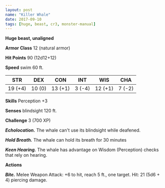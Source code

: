```yaml
---
layout: post
name: "Killer Whale"
date: 2017-09-10
tags: [huge, beast, cr3, monster-manual]
---
```


**Huge beast, unaligned**

**Armor Class** 12 (natural armor)

**Hit Points** 90 (12d12+12)

**Speed** swim 60 ft.

|   STR   |   DEX   |   CON   |   INT   |   WIS   |   CHA   |
|:-----:|:-----:|:-----:|:-----:|:-----:|:-----:|
| 19 (+4) | 10 (0) | 13 (+1) | 3 (-4) | 12 (+1) | 7 (-2) |

**Skills** Perception +3

**Senses** blindsight 120 ft.

**Challenge** 3 (700 XP)

***Echolocation.*** The whale can't use its blindsight while deafened.

***Hold Breath.*** The whale can hold its breath for 30 minutes

***Keen Hearing.*** The whale has advantage on Wisdom (Perception) checks that rely on hearing.

**Actions**

***Bite.*** Melee Weapon Attack: +6 to hit, reach 5 ft., one target. Hit: 21 (5d6 + 4) piercing damage.

